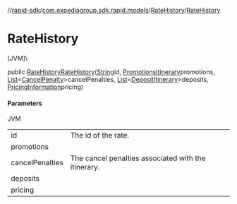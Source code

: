 //[rapid-sdk](../../../index.md)/[com.expediagroup.sdk.rapid.models](../index.md)/[RateHistory](index.md)/[RateHistory](-rate-history.md)

# RateHistory

[JVM]\

public [RateHistory](index.md)[RateHistory](-rate-history.md)([String](https://docs.oracle.com/javase/8/docs/api/java/lang/String.html)id, [PromotionsItinerary](../-promotions-itinerary/index.md)promotions, [List](https://docs.oracle.com/javase/8/docs/api/java/util/List.html)&lt;[CancelPenalty](../-cancel-penalty/index.md)&gt;cancelPenalties, [List](https://docs.oracle.com/javase/8/docs/api/java/util/List.html)&lt;[DepositItinerary](../-deposit-itinerary/index.md)&gt;deposits, [PricingInformation](../-pricing-information/index.md)pricing)

#### Parameters

JVM

| | |
|---|---|
| id | The id of the rate. |
| promotions |
| cancelPenalties | The cancel penalties associated with the itinerary. |
| deposits |
| pricing |
